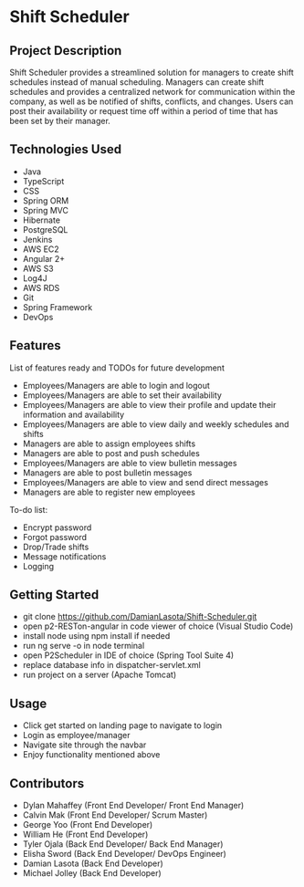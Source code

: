 # Shift Scheduler

## Project Description

Shift Scheduler provides a streamlined solution for managers to create shift schedules instead of manual scheduling. Managers can create shift schedules and provides a centralized network for communication within the company, as well as be notified of shifts, conflicts, and changes. Users can post their availability or request time off within a period of time that has been set by their manager.

## Technologies Used

- Java
- TypeScript
- CSS
- Spring ORM
- Spring MVC
- Hibernate
- PostgreSQL
- Jenkins
- AWS EC2
- Angular 2+
- AWS S3
- Log4J
- AWS RDS
- Git
- Spring Framework
- DevOps

## Features

List of features ready and TODOs for future development

- Employees/Managers are able to login and logout
- Employees/Managers are able to set their availability
- Employees/Managers are able to view their profile and update their information and availability
- Employees/Managers are able to view daily and weekly schedules and shifts
- Managers are able to assign employees shifts
- Managers are able to post and push schedules
- Employees/Managers are able to view bulletin messages
- Managers are able to post bulletin messages
- Employees/Managers are able to view and send direct messages
- Managers are able to register new employees

To-do list:

- Encrypt password
- Forgot password
- Drop/Trade shifts
- Message notifications
- Logging

## Getting Started

- git clone https://github.com/DamianLasota/Shift-Scheduler.git
- open p2-RESTon-angular in code viewer of choice (Visual Studio Code)
- install node using npm install if needed
- run ng serve -o in node terminal
- open P2Scheduler in IDE of choice (Spring Tool Suite 4)
- replace database info in dispatcher-servlet.xml
- run project on a server (Apache Tomcat)

## Usage

- Click get started on landing page to navigate to login
- Login as employee/manager
- Navigate site through the navbar
- Enjoy functionality mentioned above

## Contributors

- Dylan Mahaffey (Front End Developer/ Front End Manager)
- Calvin Mak (Front End Developer/ Scrum Master)
- George Yoo (Front End Developer)
- William He (Front End Developer)
- Tyler Ojala (Back End Developer/ Back End Manager)
- Elisha Sword (Back End Developer/ DevOps Engineer)
- Damian Lasota (Back End Developer)
- Michael Jolley (Back End Developer)
